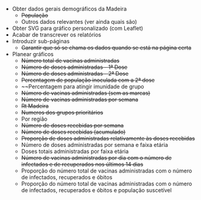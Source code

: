 - Obter dados gerais demográficos da Madeira
    - ~~População~~
    - Outros dados relevantes (ver ainda quais são)
- Obter SVG para gráfico personalizado (com Leaflet)
- Acabar de transcrever os relatórios
- Introduzir sub-páginas
    - ~~Garantir que só se chama os dados quando se está na página certa~~
- Planear gráficos
    - ~~Número total de vacinas administradas~~
    - ~~Número de doses administradas - 1ª Dose~~
    - ~~Número de doses administradas - 2ª Dose~~
    - ~~Percentagem de população inoculada com a 2ª dose~~
    - ~~Percentagem para atingir imunidade de grupo
    - ~~Número de vacinas administradas (sem as marcas)~~
    - ~~Número de vacinas administradas por semana~~
    - ~~Rt Madeira~~
    - ~~Numeros dos grupos prioritários~~
    - Por região
    - ~~Número de doses recebidas por semana~~
    - ~~Número de doses recebidas (acumulado)~~
    - ~~Proporção de doses administradas relativamente às doses recebidas~~
    - Número de doses administradas por semana e faixa etária
    - Doses totais administradas por faixa etária
    - ~~Número de vacinas administradas por dia com o número de infectados e de recuperados nos últimos 14 dias~~
    - Proporção do número total de vacinas administradas com o número de infectados, recuperados e óbitos
    - Proporção do número total de vacinas administradas com o número de infectados, recuperados e óbitos e população suscetível
